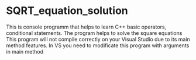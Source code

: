 # SQRT_equation_solution
This is console programm that helps to learn C++ basic operators, conditional statements. The program helps to solve the square equations
This program will not compile correctly on your Visual Studio due to its main method features. In VS you need to modificate this program with arguments in main method
